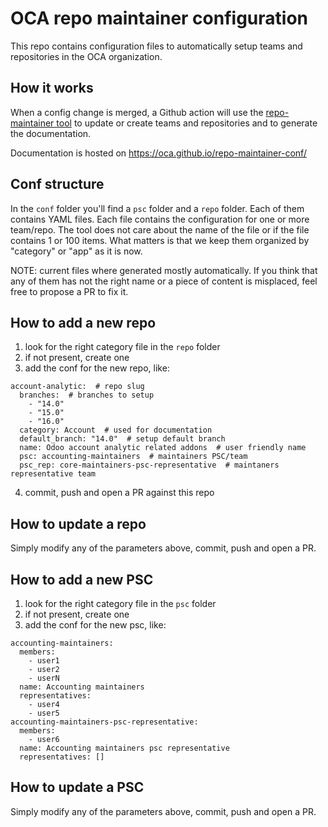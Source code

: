 # OCA repo maintainer configuration

This repo contains configuration files to automatically setup teams and repositories in the OCA organization.

## How it works
When a config change is merged, a Github action will use the [repo-maintainer tool](https://github.com/OCA/repo-maintainer)
to update or create teams and repositories and to generate the documentation.

Documentation is hosted on https://oca.github.io/repo-maintainer-conf/

## Conf structure

In the `conf` folder you'll find a `psc` folder and a `repo` folder.
Each of them contains YAML files. Each file contains the configuration for one or more team/repo.
The tool does not care about the name of the file or if the file contains 1 or 100 items.
What matters is that we keep them organized by "category" or "app" as it is now.

NOTE: current files where generated mostly automatically.
If you think that any of them has not the right name or a piece of content is misplaced,
feel free to propose a PR to fix it.

## How to add a new repo

1. look for the right category file in the `repo` folder
2. if not present, create one
3. add the conf for the new repo, like:
```
account-analytic:  # repo slug
  branches:  # branches to setup
    - "14.0"
    - "15.0"
    - "16.0"
  category: Account  # used for documentation
  default_branch: "14.0"  # setup default branch
  name: Odoo account analytic related addons  # user friendly name
  psc: accounting-maintainers  # maintainers PSC/team
  psc_rep: core-maintainers-psc-representative  # maintaners representative team
```
4. commit, push and open a PR against this repo

## How to update a repo

Simply modify any of the parameters above, commit, push and open a PR.

## How to add a new PSC

1. look for the right category file in the `psc` folder
2. if not present, create one
3. add the conf for the new psc, like:
```
accounting-maintainers:
  members:
    - user1
    - user2
    - userN
  name: Accounting maintainers
  representatives:
    - user4
    - user5
accounting-maintainers-psc-representative:
  members:
    - user6
  name: Accounting maintainers psc representative
  representatives: []
```

## How to update a PSC

Simply modify any of the parameters above, commit, push and open a PR.
